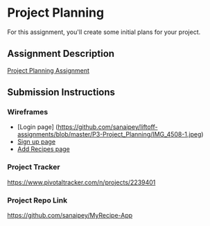 # Project Planning
For this assignment, you'll create some initial plans for your project.

## Assignment Description
[Project Planning Assignment](https://education.launchcode.org/liftoff/assignments/planning/)

## Submission Instructions

### Wireframes

* [Login page] (https://github.com/sanaipey/liftoff-assignments/blob/master/P3-Project_Planning/IMG_4508-1.jpeg)
* [Sign up page](https://github.com/sanaipey/liftoff-assignments/blob/master/P3-Project_Planning/IMG_4509-1.jpeg)
* [Add Recipes page](https://github.com/sanaipey/liftoff-assignments/blob/master/P3-Project_Planning/IMG_4510-1.jpeg)
 

### Project Tracker

https://www.pivotaltracker.com/n/projects/2239401

### Project Repo Link
https://github.com/sanaipey/MyRecipe-App
